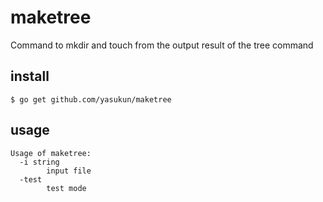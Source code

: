 # maketree

Command to mkdir and touch from the output result of the tree command

## install

```
$ go get github.com/yasukun/maketree
```

## usage

```
Usage of maketree:
  -i string
        input file
  -test
        test mode
```
